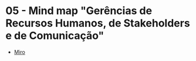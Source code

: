 # 05 - Mind map "Gerências de Recursos Humanos, de Stakeholders e de Comunicação"

* [Miro](https://miro.com/app/board/uXjVOIaGLas=/?invite_link_id=67091054964)